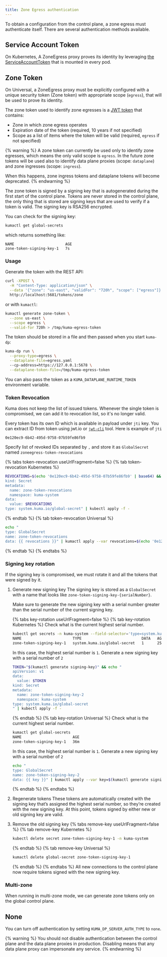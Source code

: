 ```yaml
---
title: Zone Egress authentication
---
```


To obtain a configuration from the control plane, a zone egress must
authenticate itself.
There are several authentication methods available.

## Service Account Token

On Kubernetes, A ZoneEgress proxy proves its identity by leveraging
[the ServiceAccountToken](https://kubernetes.io/docs/reference/access-authn-authz/service-accounts-admin/#service-account-automation)
that is mounted in every pod.

## Zone Token

On Universal, a ZoneEgress proxy must be explicitly configured with a unique
security token (Zone token) with appropriate scope (`egress`), that will be used
to prove its identity.

The zone token used to identify zone egresses is a [JWT token](https://jwt.io)
that contains:
* Zone in which zone egress operates
* Expiration date of the token (required, 10 years if not specified)
* Scope as a list of items where the token will be valid (required, `egress`
  if not specified)

{% warning %}
A zone token can currently be used only to identify zone egresses, which means
the only valid scope is `egress`.  In the future zone tokens will be used also
to identify data plane proxies (scope: `dataplane`) and zone ingresses
(scope: `ingress`).

When this happens, zone ingress tokens and dataplane tokens will become
deprecated. 
{% endwarning %}

The zone token is signed by a signing key that is autogenerated during the first
start of the control plane.
Tokens are never stored in the control plane, the only thing that is stored are
signing keys that are used to verify if a token is valid.
The signing key is RSA256 encrypted.

You can check for the signing key:
```sh
kumactl get global-secrets
```
which returns something like:
```
NAME                       AGE
zone-token-signing-key-1   7s
```

### Usage

Generate the token with the REST API:
```bash
curl -XPOST \
  -H "Content-Type: application/json" \
  --data '{"zone": "us-east", "validFor": "720h", "scope": ["egress"]}' \
  http://localhost:5681/tokens/zone
```

or with `kumactl`:
```bash
kumactl generate zone-token \
  --zone us-east \
  --scope egress \
  --valid-for 720h > /tmp/kuma-egress-token
``` 

The token should be stored in a file and then passed when you start `kuma-dp`:
```bash
kuma-dp run \
  --proxy-type=egress \
  --dataplane-file=egress.yaml
  --cp-address=https://127.0.0.1:5678 \
  --dataplane-token-file=/tmp/kuma-egress-token
```

You can also pass the token as a `KUMA_DATAPLANE_RUNTIME_TOKEN` environment
variable.

### Token Revocation

Kuma does not keep the list of issued tokens. Whenever the single token is
compromised, we can add it to revocation list, so it's no longer valid.

Every token has its own ID which is available in payload under `jti` key.
You can extract ID from token using jwt.io or
[`jwt-cli`](https://www.npmjs.com/package/jwt-cli) tool.
Here is example of `jti`
```
0e120ec9-6b42-495d-9758-07b59fe86fb9
```

Specify list of revoked IDs separated by `,` and store it as `GlobalSecret`
named `zoneegress-token-revocations`

{% tabs token-revocation useUrlFragment=false %}
{% tab token-revocation Kubernetes %}
```sh
REVOCATIONS=$(echo '0e120ec9-6b42-495d-9758-07b59fe86fb9' | base64) && echo "apiVersion: v1
kind: Secret
metadata:
  name: zone-token-revocations
  namespace: kuma-system 
data:
  value: $REVOCATIONS
type: system.kuma.io/global-secret" | kubectl apply -f -
```
{% endtab %}
{% tab token-revocation Universal %}
```sh
echo "
type: GlobalSecret
name: zone-token-revocations
data: {{ revocations }}" | kumactl apply --var revocations=$(echo '0e120ec9-6b42-495d-9758-07b59fe86fb9' | base64) -f -
```
{% endtab %}
{% endtabs %}

### Signing key rotation

If the signing key is compromised, we must rotate it and all the tokens that were
signed by it.

1. Generate new signing key
   The signing key is stored as a `GlobalSecret` with a name that looks like
   `zone-token-signing-key-{serialNumber}`.

   Make sure to generate the new signing key with a serial number greater than
   the serial number of the current signing key.

   {% tabs key-rotation useUrlFragment=false %}
   {% tab key-rotation Kubernetes %}
   Check what is the current highest serial number.

   ```sh
   kubectl get secrets -n kuma-system --field-selector='type=system.kuma.io/global-secret'
   NAME                       TYPE                           DATA   AGE
   zone-token-signing-key-1   system.kuma.io/global-secret   1      25m
   ```

   In this case, the highest serial number is `1`. Generate a new signing key
   with a serial number of `2`
   ```sh
   TOKEN="$(kumactl generate signing-key)" && echo "
   apiVersion: v1
   data:
     value: $TOKEN
   kind: Secret
   metadata:
     name: zone-token-signing-key-2
     namespace: kuma-system
   type: system.kuma.io/global-secret
   " | kubectl apply -f - 
   ```

   {% endtab %}
   {% tab  key-rotation Universal %}
   Check what is the current highest serial number.
   ```sh
   kumactl get global-secrets
   NAME                       AGE
   zone-token-signing-key-1   36m
   ```

   In this case, the highest serial number is `1`. Generate a new signing key 
   with a serial number of `2`
   ```sh
   echo "
   type: GlobalSecret
   name: zone-token-signing-key-2
   data: {{ key }}" | kumactl apply --var key=$(kumactl generate signing-key) -f -
   ```
   {% endtab %}
   {% endtabs %}

2. Regenerate tokens
   These tokens are automatically created with
   the signing key that’s assigned the highest serial number, so they’re created
   with the new signing key.
   At this point, tokens signed by either new or old signing key are valid.

3. Remove the old signing key
   {% tabs remove-key useUrlFragment=false %}
   {% tab remove-key Kubernetes %}
   ```sh
   kubectl delete secret zone-token-signing-key-1 -n kuma-system
   ```
   {% endtab %}
   {% tab  remove-key Universal %}
   ```sh
   kumactl delete global-secret zone-token-signing-key-1
   ```
   {% endtab %}
   {% endtabs %}
   All new connections to the control plane now require tokens signed with
   the new signing key.

### Multi-zone

When running in multi-zone mode, we can generate zone tokens only on the global
control plane.

## None
You can turn off authentication by setting `KUMA_DP_SERVER_AUTH_TYPE` to `none`.

{% warning %}
You should not disable authentication between the control plane and
the data plane proxies in production. Disabling means that any data plane proxy
can impersonate any service.
{% endwarning %}
